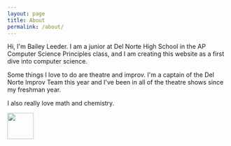 ```yaml
---
layout: page
title: About
permalink: /about/
---
```


Hi, I'm Bailey Leeder. I am a junior at Del Norte High School in the AP Computer Science Principles class, and I am creating this website as a first dive into computer science.

Some things I love to do are theatre and improv. I'm a captain of the Del Norte Improv Team this year and I've been in all of the theatre shows since my freshman year. 

I also really love math and chemistry.

<img src="/Bailey-GitHub-Playground//images/me.jpg" height="60"> 
